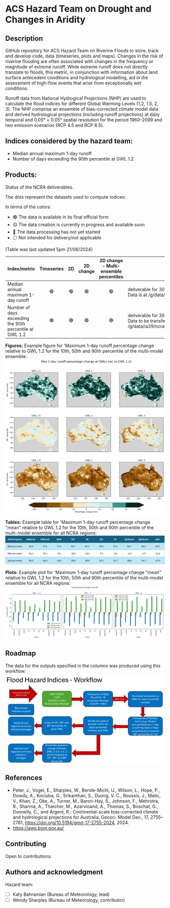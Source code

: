 # ACS Hazard Team on Drought and Changes in Aridity

## Description
GitHub repository for ACS Hazard Team on Riverine Floods to store, track and develop code, data (timeseries, plots and maps).
Changes in the risk of riverine flooding are often associated with changes in the frequency or magnitude of extreme runoff. While extreme runoff does not directly translate to floods, this metric, in conjunction with information about land surface antecedent conditions and hydrological modelling, aid in the assessment of high-flow events that arise from exceptionally wet conditions.

Runoff data from National Hydrogical Projections (NHP) are used to calculate the flood indices for different Global Warming Levels (1,2, 1.5, 2, 3). The NHP comprise an ensemble of bias-corrected climate model data and derived hydrological projections (including runoff projections) at daily temporal and 0.05° × 0.05° spatial resolution for the period 1960–2099 and two emission scenarios (RCP 4.5 and RCP 8.5).

## Indices considered by the hazard team:
- Median annual maximum 1-day runoff
- Number of days exceeding the 90th percentile at GWL 1.2

## Products:
Status of the NCRA deliverables. 

The  dots represent the datasets used to compute indices:

In terms of the colors:
- :green_circle: The data is available in its final official form
- :yellow_circle: The data creation is currently in progress and available soon
- :red_circle: The data processing has not yet started
- :white_circle: Not intended for delivery/not applicable

(Table was last updated 5pm 21/06/2024)

| Index/metric | Timeseries | 2D |  2D change | 2D change - Multi-ensemble percentiles | (Notes) |
|-----         | :-:      |:-:      |:-:            |:-:            |-----    |
| Median annual maximum 1-day runoff |:green_circle:|:green_circle:|:green_circle:|:green_circle:|deliverable for 30 June <br> Data is at /g/data/ia39/ncra/flood/Runoff_Max1D |
|Number of days exceeding the 90th percentile at GWL 1.2 |:green_circle:|:green_circle:|:green_circle:|:green_circle:|deliverable for 30 June <br> Data to be transferred to /g/data/ia39/ncra/flood/Runoff_Days_Exc_90Perc |

**Figures:** Example figure for 'Maximum 1-day runoff percentage change relative to GWL 1.2 for the 10th, 50th and 90th percentile of the multi-model ensemble:
![Maximum 1-day runoff percentage change relative to GWL 1.2 for the 10th, 50th and 90th percentile of the multi-model ensemble](figures/max1day_runoff_ens_change_perc.png)


**Tables:** Example table for 'Maximum 1-day runoff percentage change "mean" relative to GWL 1.2 for the 10th, 50th and 90th percentile of the multi-model ensemble for all NCRA regions:
![Maximum 1-day runoff percentage change "mean" relative to GWL 1.2 for the 10th, 50th and 90th percentile of the multi-model ensemble for all NCRA regions](figures/max_1day_runoff_statistics_table.png)

**Plots:** Example plot for 'Maximum 1-day runoff percentage change "mean" relative to GWL 1.2 for the 10th, 50th and 90th percentile of the multi-model ensemble for all NCRA regions:
![Maximum 1-day runoff percentage change "mean" relative to GWL 1.2 for the 10th, 50th and 90th percentile of the multi-model ensemble for all NCRA regions](figures/max1day_change_statistics_regions_plot.png)

## Roadmap
The data for the outputs specified in the columns was produced using this workflow:
![Workflow](figures/workflow_runoff_metrics.png)

## References
* Peter, J., Vogel, E., Sharples, W., Bende-Michl, U., Wilson, L., Hope, P., Dowdy, A., Kociuba, G., Srikanthan, S., Duong, V. C., Roussis, J., Matic, V., Khan, Z., Oke, A., Turner, M., Baron-Hay, S., Johnson, F., Mehrotra, R., Sharma, A., Thatcher, M., Azarvinand, A., Thomas, S., Boschat, G., Donnelly, C., and Argent, R.: Continental-scale bias-corrected climate and hydrological projections for Australia, Geosci. Model Dev., 17, 2755–2781, https://doi.org/10.5194/gmd-17-2755-2024, 2024. 
* https://awo.bom.gov.au/

## Contributing
Open to contributions. 

## Authors and acknowledgment
Hazard team:
- [ ] Katy Bahramian (Bureau of Meteorology, lead)
- [ ] Wendy Sharples (Bureau of Meteorology, contributor)
